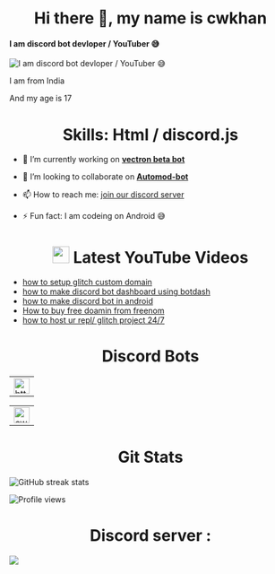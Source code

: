 <h1 align='center'> Hi there 👋, my name is cwkhan </h1>

#### I am discord bot devloper / YouTuber 😅

![I am discord bot devloper / YouTuber 😅](https://cdn.discordapp.com/attachments/823585354569351208/831294477524140042/image0.jpg)

I am from India

And my age is 17



<h1 align='center'> Skills: Html / discord.js </h1>

- 🔭 I’m currently working on **[vectron beta bot ](https://discord.com/api/oauth2/authorize?client_id=830377195310546954&permissions=4025867761&scope=bot)**

- 👯 I’m looking to collaborate on **[Automod-bot ](https://github.com/khanmanan/automod-bot)**

- 📫 How to reach me: [join our discord server ](https://dsc.gg/cwkhan) 

- ⚡ Fun fact: I am codeing on Android 😅 
### <h1 align='center'> <img src="https://www.youtube.com/about/static/svgs/icons/brand-resources/YouTube_icon_full-color.svg?cache=f2ec7a5" width="30px"> Latest YouTube Videos </h1>

<!-- YOUTUBE:START -->
- [ how to setup glitch custom domain ](https://youtu.be/dZicGEuONYI)
- [ how to make discord bot dashboard using botdash ](https://youtu.be/yhIDDxfe5sg)
- [how to make discord bot in android](https://youtu.be/IX4DZq7iVf4)
- [How to buy free doamin from freenom](https://youtu.be/haJGYlkURgk)
- [how to host ur repl/ glitch project 24/7 ](https://youtu.be/O24Q02LpFl4)

<!-- YOUTUBE:END -->
<h1 align='center'> Discord Bots</h1>
<table align='center'>
 <tbody> 
   <tr>
     <td><a href="https://discord.com/api/oauth2/authorize?client_id=744597377406599188&permissions=8&scope=bot"><img alt="https://cdn.discordapp.com/attachments/823585354569351208/843224109995524146/image0.jpg" title="automod-Bot" height="28px"
src="https://cdn.discordapp.com/attachments/823585354569351208/843224109995524146/image0.jpg" /></a>
</tr>
<table align='center'>
<tbody>
<tr>
<td><a href="https://discord.com/oauth2/authorize?client_id=724686774273835118&scope=bot&permissions=8"><img alt="cwk-music" title="cwk-music" height="28px"
                        src="https://cdn.discordapp.com/attachments/823585354569351208/841705059246407730/image0.jpg" /></a>
  </tbody>
  </table>
<h1 align='center'> Git Stats </h1>
  
  
![GitHub streak stats](https://github-readme-streak-stats.herokuapp.com/?user=khanmanan)  

![Profile views](https://komarev.com/ghpvc/?username=khanmanan)  

<h1 align='center'> Discord server :  </h1
<a href="https://discord.gg/uC5bAzvmX5"><img src="http://invidget.switchblade.xyz/uC5bAzvmX5"/></a>

